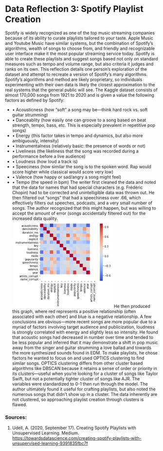 # Data Reflection 3: Spotify Playlist Creation

Spotify is widely recognized as one of the top music streaming companies because of its ability to curate playlists tailored to your taste. Apple Music and Youtube Music have similar systems, but the combination of Spotify’s algorithms, wealth of songs to choose from, and friendly and recognizable user interface make it the most popular streaming service today. Spotify is able to create these playlists and suggest songs based not only on standard measures such as tempo and volume range, but also criteria it judges and ranks on its own. This reflection details one person’s exploration of the dataset and attempt to recreate a version of Spotify’s many algorithms. Spotify’s algorithms and method are likely proprietary, so individuals experimenting with their own data is likely the closest approximation to the real systems that the general public will see.
The Kaggle dataset consists of almost 170,000 songs from 1921 to 2020 and is given a value the following factors as defined by Spotify:
* •	Acousticness (how “soft” a song may be—think hard rock vs. soft guitar strumming)
* •	Danceablity (how easily one can groove to a song based on beat strength, tempo, bass, etc. This is especially prevalent in repetitive pop songs)
* •	Energy (this factor takes in tempo and dynamics, but also more ambiguously, intensity)
* •	Instrumentalness (relatively basic: the presence of words or not)
* •	Liveliness (the likeliness that the song was recorded during a performance before a live audience)
* •	Loudness (how loud a track is)
* •	Speeciness (how similar the song is to the spoken word. Rap would score higher while classical would score very low)
* •	Valence (how happy or sad/angry a song might feel)
* •	Tempo (the speed in bpm)
The writer first cleaned the data and noted that the data for names that had special characters (e.g. Frédéric Chopin) had to be corrected and unintelligible data was thrown out. He then filtered out “songs” that had a speechiness over .66, which effectively filters out speeches, podcasts, and a very small number of songs. The author recognized that this might happen, but was willing to accept the amount of error (songs accidentally filtered out) for the increased data quality.
![](spotifycorrelations.png)
He then produced this graph, where red represents a positive relationship (often associated with each other) and blue is a negative relationship. A few conclusions are obvious—more recent songs are more popular due to a myriad of factors involving target audience and publicization, loudness is strongly correlated with energy and slightly less so intensity. He found that acoustic songs had decreased in number over time and tended to be less popular and inferred that it may demonstrate a shift in pop music away from the singer and guitar strumming a love ballad and towards the more synthesized sounds found in EDM. 
To make playlists, he chose factors he wanted to focus on and used OPTICS clustering to find similar songs. OPTICS clustering differs from other cluster based algorithms like DBSCAN because it retains a sense of order or priority in its clusters—useful when you’re looking for a cluster of songs like Taylor Swift, but not a potentially tighter cluster of songs like AJR. The variables were standardized to 0-1 then run through the model.
The author ultimately found it useful for crafting playlists, but also noted the numerous songs that didn’t show up in a cluster. The data inherently are not clustered, so approaching playlist creation through clusters is flawed.

### Sources:
  1. Udell, A. (2020, September 17). Creating Spotify Playlists with Unsupervised Learning. Medium. https://towardsdatascience.com/creating-spotify-playlists-with-unsupervised-learning-9391835fbc7f
